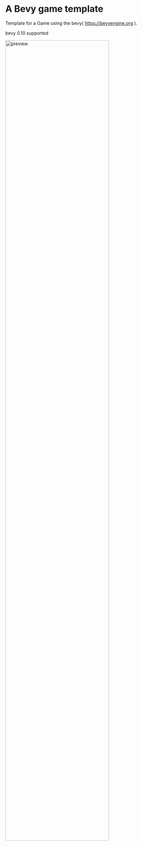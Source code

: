 # A Bevy game template

Template for a Game using the bevy( https://bevyengine.org  ).



bevy 0.10 supported


![preview](https://user-images.githubusercontent.com/4152089/226607733-da434379-76ad-4be6-aa9f-eb6fca91851c.png)

<style>
img[alt="preview"]{
  width:80%;
}
</style>